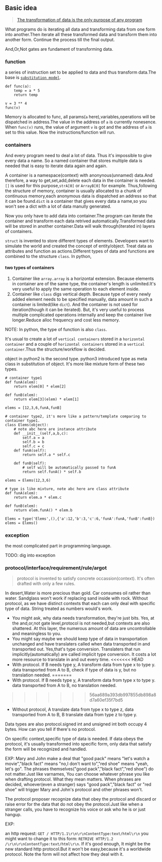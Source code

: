 ## Basic idea
> [The transformation of data is the only purpose of any program](https://www.youtube.com/watch?v=rX0ItVEVjHc)

What programs do is iterating all data and transforming data from one form into another.Then iterate all these transformed data and transform them into another form. Continue the process till the final output. 

And,Or,Not gates are fundament of transforming data.

### function

a series of instruction set to be applied to data and thus transform data.The base is [`substitution model`](https://mitpress.mit.edu/sites/default/files/sicp/index.html).

	def func(a):
		temp = a * 5
		return temp
	
	v = 3 ** 4
	func(v)

Memory is allocated to func, all params(`a` here),variables,operations will be dispatched in address.The value in the address of `a` is currently nonesence. When `func(v)` runs, the value of argument `v` is got and the address of `a` is set to this value. Now the instructions/function will run.

### containers
And every program need to deal a lot of data. Thus it's impossible to give every data a name. So a named container that stores multiple data is needed that is easy to iterate data again and again.

A container is a namespace(context) with anonynous(unnamed) data.And therefore, a way to get,set,add,delete each data in the container is needed. `[]` is used for this purpose,`strA[0]` or `ArrayB[0]` for example. Thus,following the structure of memory, container is usually allocated to a chunk of continuous memory,each anonymous data is dispatched an address so that it can be found.`dict` is a container that gives every data a name,so you won't see a dict with a lot of data manully generated.

Now you only have to add data into container.The program can iterate the container and transform each data retrived automatically.Transformed data will be stored in another container.Data will walk through(iterated in) layers of containers.

`struct` is invented to store different types of elements. Developers want to simulate the world and created the concept of entity/object. Treat data as attributes and function as actions.Different types of data and functions are combined to the structure `class`. In python,

#### two types of containers

1. Container like `array.array` is a horizontal extension. Because elements in container are of the same type, the container's length is unlimited.It's very useful to apply the same operation to each element inside.
2. Container like `class` digs vertical depth. Because type of every newly added element needs to be specified manually, data amount in such a container is limited(like `dict`). And the container is not used for iteration(though it can be iterated). But, it's very useful to process multiple complicated operations internally and keep the container live longer.Reduce alloc frequency and cost less memory. 

NOTE: In python, the type of function is also `class`.


It's usual to create a lot of `vertical containers` stored in a `horizontal container` and a couple of  `horizontal containers` stored in a `vertical container`.Thus the structure/workflow is decided.

object in python2 is the second type.
python3 introduced type as meta class in substitution of object. It's more like mixture form of these two types.

	# container type1
	def funA(elem):
		return elem[0] * elem[2]
	
	def funB(elem):
		return elem[3](elem) * elem[1]
	
	elems = [12,3,6,funA,funB]

	# container type2, it's more like a pattern/template comparing to container type1.
	class Elems(object):
		# note abc here are instance attribute
		def __init__(self,a,b,c):
			self.a = a
			self.b = b
			self.c = c
		def funA(self):
			return self.a * self.c
		
		def funB(self):
			# self will be automatically passed to funA
			return self.funA() * self.b

	elems = Elems(12,3,6)

	# type is like mixture, note abc here are class attribute
	def funA(elem):
		return elem.a * elem.c
	
	def funB(elem):
		return elem.funA() * elem.b
	
	Elems = type('Elems',(),{'a':12,'b':3,'c':6,'funA':funA,'funB':funB})
	elems = Elems()




### exception

the most complicated part in programming language.

TODO: dig into exception


### protocol/interface/requirement/rule/argot

> protocol is invented to satisfy concrete occassion(context). It's often drafted with only a few rules. 

In desert,Water is more precious than gold. Car consumes oil rather than water. Sandglass won't work if replacing sand inside with rock.
Without protocol, as we have distinct contexts that each can only deal with specific type of data. String treated as numbers would's work.

- You might ask, why data needs transformation, they're just bits. Yes, at the and,or,not gate level,protocol is not needed,but contexts are also shattered. At this layer, the numerous amount of data are uncontrollable and meaningless to you.
- You might say maybe we should keep type of data in transportation unchanged and have translaters called when data transported in and transported out. Yes,that's type conversion. Translaters that run implicitly(automatically) are called implicit type conversion. It costs a lot more resource to translate in and out every time. 
<<<<<<< HEAD
- With protocol. If B needs type y, A transform data from type x to type y. data transported from A to B, check if type of data is y, but no translation needed.
=======
- With protocol. If B needs type y, A transform data from type x to type y. data transported from A to B, no translation needed.
>>>>>>> 56aa689a393db997855db898a8d7a60ef35f7bd5
- Without protocol, A translate data from type x to type z, data transported from A to B, B translate data from type z to type y.

Data types are also protocol.signed int and unsigned int both occupy 4 bytes. How can you tell if there's no protocol.

On specific context,specific type of data is needed. If data obeys the protocol, it's usually transformed into specific form, only data that satisfy the form will be recognized and handled.

EXP: Mary and John make a deal that "good pack" means "let's watch a movie","black fact" means "no,I don't want to","red shoe" means "yeah, let's go".
The phrases themselves("good pack","black fact","red shoe") do not matter.Just like varnames, You can choose whatever phrase you like when drafting protocol. What they mean matters. When phrases are decided, whoever(even a stranger) says "good pack","black fact" or "red shoe" will trigger Mary and John's protocol and other phrases won't.

The protocol proposer recognize data that obey the protocol and discard or raise error for the data that do not obey the protocol.Just like when a stranger calls, you have to recognize his voice or ask who he is or just hangup.

EXP:

an http request: `GET / HTTP/1.1\r\n\r\nContentType:text/html\r\n`
you might want to change it to this form: `RETRIVE HTTP/1.2 /\r\n\r\nContentType:text/html\r\n`. If it's good enough, It might be the new standard http protocol.But it won't be easy,because it's a worldwide protocol. Note the form will not affect how they deal with it.


